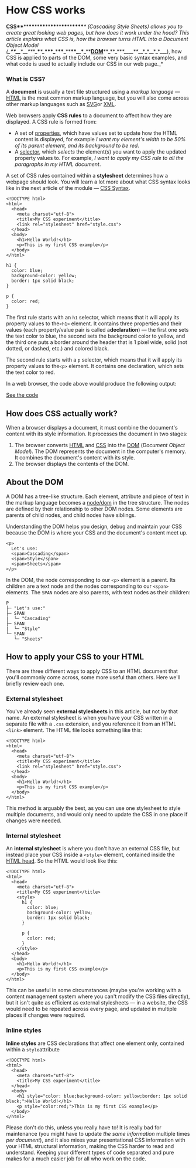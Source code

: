 # How CSS works

[**CSS**](https://developer.mozilla.org/en-US/docs/Glossary/CSS "CSS: CSS (Cascading Style Sheets) is a declarative language that controls how webpages look in the browser.")**\*\***\*\***\*\***\*\***\*\***\*\***\*\***\*\***\*\***\*\***\*\*\*\***_\* \(Cascading Style Sheets\) allows you to create great looking web pages, but how does it work under the hood? This article explains what CSS is, how the browser turns HTML into a Document Object Model \(\_**\*\*\_\_**_\*\_\__\*\*_\*\_**\***_\*\__**\*\**_**\***\*\***\_\*\***\*\*\_**\_**\***\_\*\***[DOM](https://developer.mozilla.org/en-US/docs/Glossary/DOM "DOM: The DOM (Document Object Model) is an API that represents and interacts with any HTML or XML document. The DOM is a document model loaded in the browser and representing the document as a node tree, where each node represents part of the document (e.g. an element, text string, or comment).")**\*\*\_**\_\*\*_\*\_\_\_\_\*\*_\_\_\*\_\*\__\*\_\*\_\_\_\), how CSS is applied to parts of the DOM, some very basic syntax examples, and what code is used to actually include our CSS in our web page.\_\*

### **What is CSS?**

A **document** is usually a text file structured using a _markup language_ — [HTML](https://developer.mozilla.org/en-US/docs/Glossary/HTML "HTML: HTML (HyperText Markup Language) is a descriptive language that specifies webpage structure.") is the most common markup language, but you will also come across other markup languages such as [SVG](https://developer.mozilla.org/en-US/docs/Glossary/SVG "SVG: Scalable Vector Graphics (SVG) is a 2D vector image format based on an XML syntax.")or [XML](https://developer.mozilla.org/en-US/docs/Glossary/XML "XML: eXtensible Markup Language (XML) is a generic markup language specified by the W3C. The information technology (IT) industry uses many languages based on XML as data-description languages.").

Web browsers apply **CSS rules** to a document to affect how they are displayed. A CSS rule is formed from:

* A set of [properties](https://developer.mozilla.org/en-US/docs/Glossary/property/CSS "properties: A CSS property is a characteristic (like color) whose associated value defines one aspect of how the browser should display the element."), which have values set to update how the HTML content is displayed, for example _I want my element's width to be 50% of its parent element, and its background to be red_.
* A [selector](https://developer.mozilla.org/en-US/docs/Glossary/CSS_Selector "selector: A CSS selector is a pattern rule that matches style rules to a specific element (or elements). The selector begins a rule set and precedes definitions of how the element(s) should look."), which _selects_ the element\(s\) you want to apply the updated property values to. For example, _I want to apply my CSS rule to all the paragraphs in my HTML document_.

A set of CSS rules contained within a **stylesheet** determines how a webpage should look. You will learn a lot more about what CSS syntax looks like in the next article of the module — [CSS Syntax](https://developer.mozilla.org/en-US/docs/Learn/CSS/Introduction_to_CSS/Syntax).

```
<!DOCTYPE html>
<html>
  <head>
    <meta charset="utf-8">
    <title>My CSS experiment</title>
    <link rel="stylesheet" href="style.css">
  </head>
  <body>
    <h1>Hello World!</h1>
    <p>This is my first CSS example</p>
  </body>
</html>
```

```
h1 {
  color: blue;
  background-color: yellow;
  border: 1px solid black;
}

p {
  color: red;
}
```

The first rule starts with an `h1` selector, which means that it will apply its property values to the`<h1>` element. It contains three properties and their values \(each property\/value pair is called a**declaration**\) — the first one sets the text color to blue, the second sets the background color to yellow, and the third one puts a border around the header that is 1 pixel wide, solid \(not dotted, or dashed, etc.\) and colored black.

The second rule starts with a `p` selector, which means that it will apply its property values to the`<p>` element. It contains one declaration, which sets the text color to red.

In a web browser, the code above would produce the following output:

[See the code](https://denishromenko.gitbooks.io/codeacademy_doc/content/introduction_to_css/ex4.html)

## **How does CSS actually work?**

When a browser displays a document, it must combine the document's content with its style information. It processes the document in two stages:

1. The browser converts [HTML](https://developer.mozilla.org/en-US/docs/Glossary/HTML "HTML: HTML (HyperText Markup Language) is a descriptive language that specifies webpage structure.") and [CSS](https://developer.mozilla.org/en-US/docs/Glossary/CSS "CSS: CSS (Cascading Style Sheets) is a declarative language that controls how webpages look in the browser.") into the [DOM](https://developer.mozilla.org/en-US/docs/Glossary/DOM "DOM: The DOM (Document Object Model) is an API that represents and interacts with any HTML or XML document. The DOM is a document model loaded in the browser and representing the document as a node tree, where each node represents part of the document (e.g. an element, text string, or comment).") \(_Document Object Model_\). The DOM represents the document in the computer's memory. It combines the document's content with its style.
2. The browser displays the contents of the DOM.

## **About the DOM**

A DOM has a tree-like structure. Each element, attribute and piece of text in the markup language becomes a [node\/dom](https://developer.mozilla.org/en-US/docs/Glossary/node/dom "node/dom: Technical review completed. Editorial review completed.") in the tree structure. The nodes are defined by their relationship to other DOM nodes. Some elements are parents of child nodes, and child nodes have siblings.

Understanding the DOM helps you design, debug and maintain your CSS because the DOM is where your CSS and the document's content meet up.

```
<p>
  Let's use:
  <span>Cascading</span>
  <span>Style</span>
  <span>Sheets</span>
</p>
```

In the DOM, the node corresponding to our `<p>` element is a parent. Its children are a text node and the nodes corresponding to our `<span>` elements. The `SPAN` nodes are also parents, with text nodes as their children:

```
P
├─ "Let's use:"
├─ SPAN
|  └─ "Cascading"
├─ SPAN
|  └─ "Style"
└─ SPAN
   └─ "Sheets"
```

## **How to apply your CSS to your HTML**

There are three different ways to apply CSS to an HTML document that you'll commonly come across, some more useful than others. Here we'll briefly review each one.

### External stylesheet

You've already seen **external stylesheets** in this article, but not by that name. An external stylesheet is when you have your CSS written in a separate file with a `.css` extension, and you reference it from an HTML `<link>` element. The HTML file looks something like this:

```
<!DOCTYPE html>
<html>
  <head>
    <meta charset="utf-8">
    <title>My CSS experiment</title>
    <link rel="stylesheet" href="style.css">
  </head>
  <body>
    <h1>Hello World!</h1>
    <p>This is my first CSS example</p>
  </body>
</html>

```

This method is arguably the best, as you can use one stylesheet to style multiple documents, and would only need to update the CSS in one place if changes were needed.

### Internal stylesheet

An **internal stylesheet** is where you don't have an external CSS file, but instead place your CSS inside a `<style>` element, contained inside the [HTML head](https://developer.mozilla.org/en-US/docs/Learn/HTML/Introduction_to_HTML/The_head_metadata_in_HTML). So the HTML would look like this:

```
<!DOCTYPE html>
<html>
  <head>
    <meta charset="utf-8">
    <title>My CSS experiment</title>
    <style>
      h1 {
        color: blue;
        background-color: yellow;
        border: 1px solid black;
      }

      p {
        color: red;
      }
    </style>
  </head>
  <body>
    <h1>Hello World!</h1>
    <p>This is my first CSS example</p>
  </body>
</html>
```

This can be useful in some circumstances \(maybe you're working with a content management system where you can't modify the CSS files directly\), but it isn't quite as efficient as external stylesheets — in a website, the CSS would need to be repeated across every page, and updated in multiple places if changes were required.

### Inline styles

**Inline styles** are CSS declarations that affect one element only, contained within a `style`attribute

```
<!DOCTYPE html>
<html>
  <head>
    <meta charset="utf-8">
    <title>My CSS experiment</title>
  </head>
  <body>
    <h1 style="color: blue;background-color: yellow;border: 1px solid black;">Hello World!</h1>
    <p style="color:red;">This is my first CSS example</p>
  </body>
</html>
```

Please don't do this, unless you really have to! It is really bad for maintenance \(you might have to update _the same information_ multiple times _per document_\), and it also mixes your presentational CSS information with your HTML structural information, making the CSS harder to read and understand. Keeping your different types of code separated and pure makes for a much easier job for all who work on the code.


